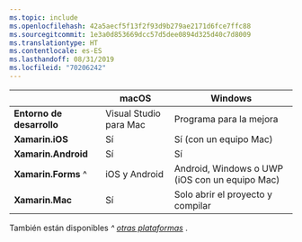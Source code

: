 ```yaml
---
ms.topic: include
ms.openlocfilehash: 42a5aecf5f13f2f93d9b279ae2171d6fce7ffc88
ms.sourcegitcommit: 1e3a0d853669dcc57d5dee0894d325d40c7d8009
ms.translationtype: HT
ms.contentlocale: es-ES
ms.lasthandoff: 08/31/2019
ms.locfileid: "70206242"
---
```

||macOS|Windows|
|---|---|---|
|**Entorno de desarrollo**|Visual Studio para Mac|Programa para la mejora|
|**Xamarin.iOS**|Sí|Sí (con un equipo Mac)|
|**Xamarin.Android**|Sí|Sí|
|**Xamarin.Forms** ^|iOS y Android|Android, Windows o UWP (iOS con un equipo Mac)|
|**Xamarin.Mac**|Sí|Solo abrir el proyecto y compilar|

También están disponibles _^ [otras plataformas](https://github.com/xamarin/Xamarin.Forms/wiki/Platform-Support)_ .

